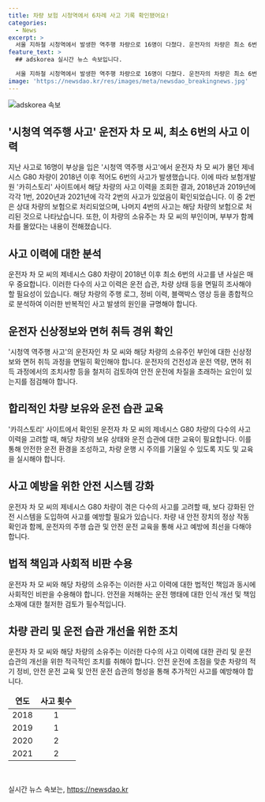 ```yaml
---
title: 차량 보험 시청역에서 6차례 사고 기록 확인됐어요!
categories:
  - News
excerpt: >
  서울 지하철 시청역에서 발생한 역주행 차량으로 16명이 다쳤다. 운전자의 차량은 최소 6번의 사고 이력이 확인됐는데, 이 가운데 4번은 해당 차량의 보험으로 처리됐다. 이 차량은 부부가 함께 몰았으며, 이전에도 사고를 낸 기록이 있다. YTN에서 자세한 정보를 확인할 수 있다. (150자)
feature_text: >
  ## adskorea 실시간 뉴스 속보입니다.

  서울 지하철 시청역에서 발생한 역주행 차량으로 16명이 다쳤다. 운전자의 차량은 최소 6번의 사고 이력이 확인됐는데, 이 가운데 4번은 해당 차량의 보험으로 처리됐다. 이 차량은 부부가 함께 몰았으며, 이전에도 사고를 낸 기록이 있다. YTN에서 자세한 정보를 확인할 수 있다. (150자)
image: 'https://newsdao.kr/res/images/meta/newsdao_breakingnews.jpg'
---
```


<p><img src="https://newsdao.kr/res/images/meta/newsdao_breakingnews.jpg" alt="adskorea 속보" /></p>

<h2 data-ke-size="size26">'시청역 역주행 사고' 운전자 차 모 씨, 최소 6번의 사고 이력</h2>

<p data-ke-size="size16">지난 사고로 16명이 부상을 입은 '시청역 역주행 사고'에서 운전자 차 모 씨가 몰던 제네시스 G80 차량이 2018년 이후 적어도 6번의 사고가 발생했습니다. 이에 따라 보험개발원 '카히스토리' 사이트에서 해당 차량의 사고 이력을 조회한 결과, 2018년과 2019년에 각각 1번, 2020년과 2021년에 각각 2번의 사고가 있었음이 확인되었습니다. 이 중 2번은 상대 차량의 보험으로 처리되었으며, 나머지 4번의 사고는 해당 차량의 보험으로 처리된 것으로 나타났습니다. 또한, 이 차량의 소유주는 차 모 씨의 부인이며, 부부가 함께 차를 몰았다는 내용이 전해졌습니다.</p>

<h2 data-ke-size="size26">사고 이력에 대한 분석</h2>

<p data-ke-size="size16">운전자 차 모 씨의 제네시스 G80 차량이 2018년 이후 최소 6번의 사고를 낸 사실은 매우 중요합니다. 이러한 다수의 사고 이력은 운전 습관, 차량 상태 등을 면밀히 조사해야 할 필요성이 있습니다. 해당 차량의 주행 로그, 정비 이력, 블랙박스 영상 등을 종합적으로 분석하여 이러한 반복적인 사고 발생의 원인을 규명해야 합니다.</p>

<h2 data-ke-size="size26">운전자 신상정보와 면허 취득 경위 확인</h2>

<p data-ke-size="size16">'시청역 역주행 사고'의 운전자인 차 모 씨와 해당 차량의 소유주인 부인에 대한 신상정보와 면허 취득 과정을 면밀히 확인해야 합니다. 운전자의 건전성과 운전 역량, 면허 취득 과정에서의 조치사항 등을 철저히 검토하여 안전 운전에 차질을 초래하는 요인이 있는지를 점검해야 합니다.</p>

<h2 data-ke-size="size26">합리적인 차량 보유와 운전 습관 교육</h2>

<p data-ke-size="size16">'카히스토리' 사이트에서 확인된 운전자 차 모 씨의 제네시스 G80 차량의 다수의 사고 이력을 고려할 때, 해당 차량의 보유 상태와 운전 습관에 대한 교육이 필요합니다. 이를 통해 안전한 운전 환경을 조성하고, 차량 운행 시 주의를 기울일 수 있도록 지도 및 교육을 실시해야 합니다.</p>

<h2 data-ke-size="size26">사고 예방을 위한 안전 시스템 강화</h2>

<p data-ke-size="size16">운전자 차 모 씨의 제네시스 G80 차량이 겪은 다수의 사고를 고려할 때, 보다 강화된 안전 시스템을 도입하여 사고를 예방할 필요가 있습니다. 차량 내 안전 장치의 정상 작동 확인과 함께, 운전자의 주행 습관 및 안전 운전 교육을 통해 사고 예방에 최선을 다해야 합니다.</p>

<h2 data-ke-size="size26">법적 책임과 사회적 비판 수용</h2>

<p data-ke-size="size16">운전자 차 모 씨와 해당 차량의 소유주는 이러한 사고 이력에 대한 법적인 책임과 동시에 사회적인 비판을 수용해야 합니다. 안전을 저해하는 운전 행태에 대한 인식 개선 및 책임 소재에 대한 철저한 검토가 필수적입니다.</p>

<h2 data-ke-size="size26">차량 관리 및 운전 습관 개선을 위한 조치</h2>

<p data-ke-size="size16">운전자 차 모 씨와 해당 차량의 소유주는 이러한 다수의 사고 이력에 대한 관리 및 운전 습관의 개선을 위한 적극적인 조치를 취해야 합니다. 안전 운전에 초점을 맞춘 차량의 적기 정비, 안전 운전 교육 및 안전 운전 습관의 형성을 통해 추가적인 사고를 예방해야 합니다.</p>

<table>
  <thead>
    <tr>
      <td style="text-align: center; height: 17px;"><b>연도</b></td>
      <td style="text-align: center; height: 17px;"><b>사고 횟수</b></td>
    </tr>
  </thead>
  <tbody>
    <tr>
      <td style="text-align: center; height: 17px;">2018</td>
      <td style="text-align: center; height: 17px;">1</td>
    </tr>
    <tr>
      <td style="text-align: center; height: 17px;">2019</td>
      <td style="text-align: center; height: 17px;">1</td>
    </tr>
    <tr>
      <td style="text-align: center; height: 17px;">2020</td>
      <td style="text-align: center; height: 17px;">2</td>
    </tr>
    <tr>
      <td style="text-align: center; height: 17px;">2021</td>
      <td style="text-align: center; height: 17px;">2</td>
    </tr>
  </tbody>
</table>

<p data-ke-size="size16">&nbsp;</p>
실시간 뉴스 속보는, <a href="https://newsdao.kr" rel="dofollow">https://newsdao.kr</a>


